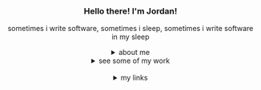 <h3 align=center>Hello there! I'm <b>Jordan!</b></h3>

<p align=center>
sometimes i write software, sometimes i sleep, sometimes i write software in my sleep
</p>

<details align=center>
    <summary>about me</summary>
    
    hello! I'm Jordan Khong  (≚ᄌ≚) ƶ Ƶ 

    i graduated with a game design and development diploma (old name) from Temasek Polytechnic. 
    
    Now, I like to spend my time tinkering with various technologies and languages. 
    
    Unity, Android, Blazor and Jyputer notebooks are some of the things i play with

    C#, Python, Kotlin and Javascript are some of the languages i write code in.

    This place is where i store all these discoveries.
</details>


<details align=center>
    <summary>see some of my work</summary>

<h3 align=start>
Bittify 🎵
</h3>
<p align=start>
A Spotify Miniplayer for MacOS, Windows and Linux.
<br>
<a href="https://github.com/Jyodann/Bittify">Find it here</a>  
</p>

<h3 align=start>
Spaceship Defender 🚀
</h3>
<p align=start>
An adaptation of the 70s arcade game, Asteriods. 
<br>
<a href="https://github.com/Jyodann/SpaceShip-Defender">Find it here</a>  
</p>

<h3 align=start>
Game Dev Daries 💖
</h3>
<p align=start>
A research project examining game design for the Simulation Genre. Comes with a playable game, and the research slides, of course.
<br>
<a href="https://jyodann.github.io/Game-Dev-Diaries/">Find it here</a>  
</p>
<img src='https://github-readme-stats.vercel.app/api?username=jyodann&theme=dark'>
</details>
<br>

<details align=center>
    <summary>my links</summary>
    
   <p align="center">

<a href="https://www.twitch.tv/jyodann" target="_blank"><img alt="Twitch" src="https://img.shields.io/badge/Twitch-9146FF?style=flat-square&logo=twitch&logoColor=white"></a>
<a href="https://www.youtube.com/channel/UCvBcuaQi_HuP8cY9ka9Tg0Q" target="_blank"><img alt="Python" src="https://img.shields.io/badge/YouTube-FF0000?style=flat-square&logo=youtube&logoColor=white"></a>
<a href="mailto:jordynwinnie@gmail.com" target="_blank"><img alt="Python" src="https://img.shields.io/badge/Gmail-D14836?style=flat-square&logo=gmail&logoColor=white"></a>
<a href="https://jyodann.itch.io/" target="_blank"><img alt="Itch.io" src="https://img.shields.io/badge/Itch.io-FA5C5C?style=flat-square&logo=itchdotio&logoColor=white"></a>


<p align=left> if you happen to find any of my content useful, you can: </p>

<a href='https://ko-fi.com/C0C633B3B' target='_blank'><img height='36' style='border:0px;height:36px;' src='https://storage.ko-fi.com/cdn/kofi3.png?v=3' border='0' alt='Buy Me a Coffee at ko-fi.com' /></a>
<br>


  <br>
    
</details>
<br>